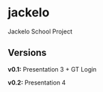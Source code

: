# jackelo
Jackelo School Project

## Versions
**v0.1:** Presentation 3 + GT Login 

**v0.2:** Presentation 4
